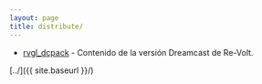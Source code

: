 ```yaml
---
layout: page
title: distribute/
---
```


*  [rvgl_dcpack](https://re-volt.cl/distribute/rvgl_dcpack.zip) - Contenido de la versión Dreamcast de Re-Volt.

[../]({{ site.baseurl }}/)
